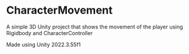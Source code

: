 # CharacterMovement
A simple 3D Unity project that shows the movement of the player using Rigidbody and CharacterController

Made using Unity 2022.3.55f1
